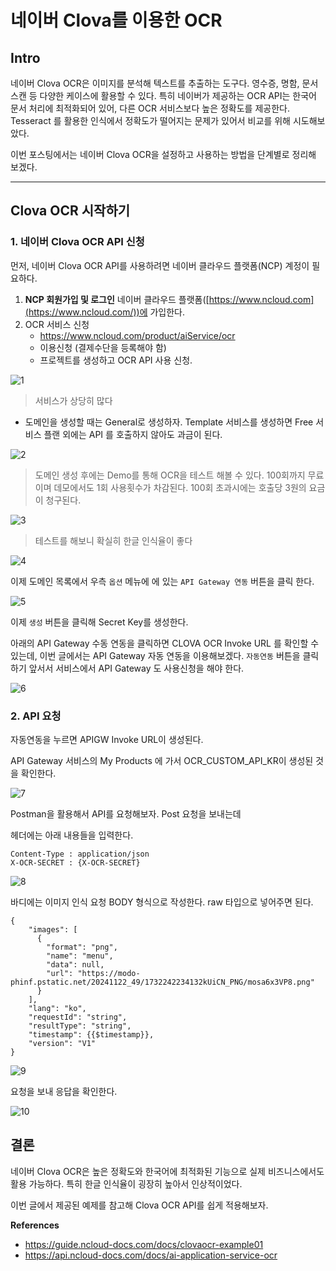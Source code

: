 # 네이버 Clova를 이용한 OCR

## Intro

네이버 Clova OCR은 이미지를 분석해 텍스트를 추출하는 도구다. 영수증, 명함, 문서 스캔 등 다양한 케이스에 활용할 수 있다. 특히 네이버가 제공하는 OCR API는 한국어 문서 처리에 최적화되어 있어, 다른 OCR 서비스보다 높은 정확도를 제공한다. Tesseract 를 활용한 인식에서 정확도가 떨어지는 문제가 있어서 비교를 위해 시도해보았다.

이번 포스팅에서는 네이버 Clova OCR을 설정하고 사용하는 방법을 단계별로 정리해 보겠다.

------

## Clova OCR 시작하기

### 1. 네이버 Clova OCR API 신청

먼저, 네이버 Clova OCR API를 사용하려면 네이버 클라우드 플랫폼(NCP) 계정이 필요하다.

1. **NCP 회원가입 및 로그인** 네이버 클라우드 플랫폼([https://www.ncloud.com](https://www.ncloud.com/))에 가입한다.
2. OCR 서비스 신청
   - https://www.ncloud.com/product/aiService/ocr
   - 이용신청 (결제수단을 등록해야 함)
   - 프로젝트를 생성하고 OCR API 사용 신청.

![1](https://raw.githubusercontent.com/ShanePark/mdblog/main/development/clova-ocr.assets/1.webp)

> 서비스가 상당히 많다

- 도메인을 생성할 때는 General로 생성하자. Template 서비스를 생성하면 Free 서비스 플랜 외에는 API 를 호출하지 않아도 과금이 된다.

![2](https://raw.githubusercontent.com/ShanePark/mdblog/main/development/clova-ocr.assets/2.webp)

> 도메인 생성 후에는 Demo를 통해 OCR을 테스트 해볼 수 있다. 100회까지 무료이며 데모에서도 1회 사용횟수가 차감된다. 100회 초과시에는 호출당 3원의 요금이 청구된다.

![3](https://raw.githubusercontent.com/ShanePark/mdblog/main/development/clova-ocr.assets/3.webp)

> 테스트를 해보니 확실히 한글 인식율이 좋다

![4](https://raw.githubusercontent.com/ShanePark/mdblog/main/development/clova-ocr.assets/4.webp)

이제 도메인 목록에서 우측 `옵션` 메뉴에 에 있는 `API Gateway 연동` 버튼을 클릭 한다.

![5](https://raw.githubusercontent.com/ShanePark/mdblog/main/development/clova-ocr.assets/5.webp)

이제 `생성` 버튼을 클릭해 Secret Key를 생성한다.

아래의 API Gateway 수동 연동을 클릭하면 CLOVA OCR Invoke URL 를 확인할 수 있는데, 이번 글에서는 API Gateway 자동 연동을 이용해보겠다. `자동연동` 버튼을 클릭하기 앞서서 서비스에서 API Gateway 도 사용신청을 해야 한다.

![6](https://raw.githubusercontent.com/ShanePark/mdblog/main/development/clova-ocr.assets/6.webp)

### 2. API 요청

자동연동을 누르면 APIGW Invoke URL이 생성된다.

API Gateway 서비스의 My Products 에 가서 OCR_CUSTOM_API_KR이 생성된 것을 확인한다.

![7](https://raw.githubusercontent.com/ShanePark/mdblog/main/development/clova-ocr.assets/7.webp)

Postman을 활용해서 API를 요청해보자. Post 요청을 보내는데

헤더에는 아래 내용들을 입력한다.

```
Content-Type : application/json
X-OCR-SECRET : {X-OCR-SECRET}
```

![8](https://raw.githubusercontent.com/ShanePark/mdblog/main/development/clova-ocr.assets/8.webp)

바디에는 이미지 인식 요청 BODY 형식으로 작성한다. raw 타입으로 넣어주면 된다.

```
{
    "images": [
      {
        "format": "png",
        "name": "menu",
        "data": null,
        "url": "https://modo-phinf.pstatic.net/20241122_49/1732242234132kUiCN_PNG/mosa6x3VP8.png"
      }
    ],
    "lang": "ko",
    "requestId": "string",
    "resultType": "string",
    "timestamp": {{$timestamp}},
    "version": "V1"
}
```

![9](https://raw.githubusercontent.com/ShanePark/mdblog/main/development/clova-ocr.assets/9.webp)

요청을 보내 응답을 확인한다.

![10](https://raw.githubusercontent.com/ShanePark/mdblog/main/development/clova-ocr.assets/10.webp)

## 결론

네이버 Clova OCR은 높은 정확도와 한국어에 최적화된 기능으로 실제 비즈니스에서도 활용 가능하다. 특히 한글 인식율이 굉장히 높아서 인상적이었다.

이번 글에서 제공된 예제를 참고해 Clova OCR API를 쉽게 적용해보자.

**References**

- https://guide.ncloud-docs.com/docs/clovaocr-example01
- https://api.ncloud-docs.com/docs/ai-application-service-ocr